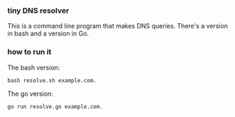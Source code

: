 ### tiny DNS resolver

This is a command line program that makes DNS queries. There's a version in bash and a version in Go.

### how to run it

The bash version:

```
bash resolve.sh example.com.
```

The go version:

```
go run resolve.go example.com.
```
